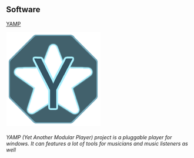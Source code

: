 <div data-type="ad" data-publisher="fstarred.github.io" data-format="728x90" data-zone="yamp" data-tags="music%2caudio%2cmedia%2cplayer"></div> 

## Software
[YAMP](https://fstarred.github.io/yamp/)

[![yamp_logo](/assets/yamp/yamp_logo.png)](https://github.com/fstarred/yamp/releases)
###### YAMP (Yet Another Modular Player) project is a pluggable player for windows. It can features a lot of tools for musicians and music listeners as well

<div data-type="ad" data-publisher="fstarred.github.io" data-format="300x250" data-zone="ros" data-tags="music%2caudio%2clogging"></div> 
